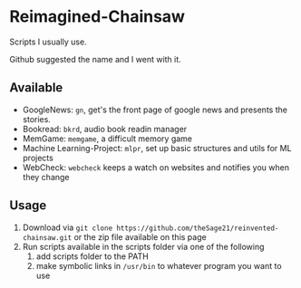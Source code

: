 Reimagined-Chainsaw
===================

Scripts I usually use.

Github suggested the name and I went with it.

Available
---------

- GoogleNews: `gn`, get's the front page of google news and presents the stories.
- Bookread: `bkrd`, audio book readin manager
- MemGame: `memgame`, a difficult memory game
- Machine Learning-Project: `mlpr`, set up basic structures and utils for ML projects
- WebCheck: `webcheck` keeps a watch on websites and notifies you when they change


Usage
-----

1. Download via `git clone https://github.com/theSage21/reinvented-chainsaw.git` or the zip file available on this page
2. Run scripts available in the scripts folder via one of the following
    1. add scripts folder to the PATH
    2. make symbolic links in `/usr/bin` to whatever program you want to use
